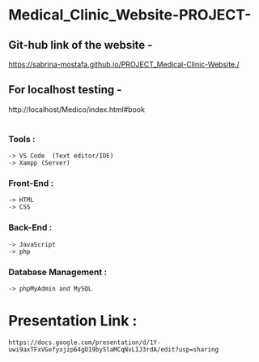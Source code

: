 # Medical_Clinic_Website-PROJECT-

## Git-hub link of the website -
https://sabrina-mostafa.github.io/PROJECT_Medical-Clinic-Website./


## For localhost testing -
http://localhost/Medico/index.html#book
<br/><br/>


### Tools :

    -> VS Code  (Text editor/IDE) 
    -> Xampp (Server)
        
### Front-End :

    -> HTML
    -> CSS
    
### Back-End :

    -> JavaScript
    -> php
    
### Database Management :

    -> phpMyAdmin and MySQL


# Presentation Link :
    https://docs.google.com/presentation/d/1Y-uwi9axTFxVGefyxjzp64gO19by5laMCqNvLIJ3rdA/edit?usp=sharing

